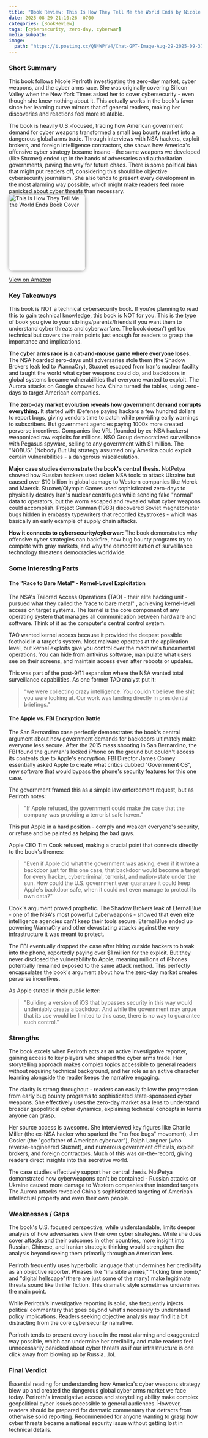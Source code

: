 ```yaml
---
title: "Book Review: This Is How They Tell Me the World Ends by Nicole Perlroth"
date: 2025-08-29 21:10:26 -0700
categories: [BookReview]
tags: [cybersecurity, zero-day, cyberwar]
media_subpath: 
image: 
  path: "https://i.postimg.cc/QN4WPfV4/Chat-GPT-Image-Aug-29-2025-09-37-08-PM.png"
---
```


### Short Summary

This book follows Nicole Perlroth investigating the zero-day market, cyber weapons, and the cyber arms race. She was originally covering Silicon Valley when the New York Times asked her to cover cybersecurity - even though she knew nothing about it. This actually works in the book's favor since her learning curve mirrors that of general readers, making her discoveries and reactions feel more relatable.

The book is heavily U.S.-focused, tracing how American government demand for cyber weapons transformed a small bug bounty market into a dangerous global arms trade. Through interviews with NSA hackers, exploit brokers, and foreign intelligence contractors, she shows how America's offensive cyber strategy became insane - the same weapons we developed (like Stuxnet) ended up in the hands of adversaries and authoritarian governments, paving the way for future chaos. There is some political bias that might put readers off, considering this should be objective cybersecurity journalism. She also tends to present every development in the most alarming way possible, which might make readers feel more panicked about cyber threats than necessary.
<img src="https://m.media-amazon.com/images/I/51cRIu2us8L._SY445_SX342_.jpg"
     alt="This Is How They Tell Me the World Ends Book Cover"
     style="width: 200px; border-radius: 12px; box-shadow: 0 0 10px rgba(0,0,0,0.4);" />
<p style="margin-top: 0.5rem;">
   <a href="https://www.amazon.com/This-They-Tell-World-Ends/dp/1635576059" target="_blank" rel="noopener noreferrer">
    View on Amazon
  </a>
</p>

### **Key Takeaways**

This book is NOT a technical cybersecurity book. If you're planning to read this to gain technical knowledge, this book is NOT for you. This is the type of book you give to your siblings/parents/friends if you want them to understand cyber threats and cyberwarfare. The book doesn't get too technical but covers the main points just enough for readers to grasp the importance and implications.

**The cyber arms race is a cat-and-mouse game where everyone loses.** The NSA hoarded zero-days until adversaries stole them (the Shadow Brokers leak led to WannaCry), Stuxnet escaped from Iran's nuclear facility and taught the world what cyber weapons could do, and backdoors in global systems became vulnerabilities that everyone wanted to exploit. The Aurora attacks on Google showed how China turned the tables, using zero-days to target American companies.

**The zero-day market evolution reveals how government demand corrupts everything.** It started with iDefense paying hackers a few hundred dollars to report bugs, giving vendors time to patch while providing early warnings to subscribers. But government agencies paying 1000x more created perverse incentives. Companies like VRL (founded by ex-NSA hackers) weaponized raw exploits for millions. NSO Group democratized surveillance with Pegasus spyware, selling to any government with $1 million. The "NOBUS" (Nobody But Us) strategy assumed only America could exploit certain vulnerabilities - a dangerous miscalculation.

**Major case studies demonstrate the book's central thesis.** NotPetya showed how Russian hackers used stolen NSA tools to attack Ukraine but caused over $10 billion in global damage to Western companies like Merck and Maersk. Stuxnet/Olympic Games used sophisticated zero-days to physically destroy Iran's nuclear centrifuges while sending fake "normal" data to operators, but the worm escaped and revealed what cyber weapons could accomplish. Project Gunman (1983) discovered Soviet magnetometer bugs hidden in embassy typewriters that recorded keystrokes -  which was basically an early example of supply chain attacks.

**How it connects to cybersecurity/cyberwar:** The book demonstrates why offensive cyber strategies can backfire, how bug bounty programs try to compete with gray markets, and why the democratization of surveillance technology threatens democracies worldwide. 

### **Some Interesting Parts**

#### **The "Race to Bare Metal" - Kernel-Level Exploitation**

The NSA's Tailored Access Operations (TAO) - their elite hacking unit -  pursued what they called the "race to bare metal" ,  achieving kernel-level access on target systems. The kernel is the core component of any operating system that manages all communication between hardware and software. Think of it as the computer's central control system.

TAO wanted kernel access because it provided the deepest possible foothold in a target's system. Most malware operates at the application level, but kernel exploits give you control over the machine's fundamental operations. You can hide from antivirus software, manipulate what users see on their screens, and maintain access even after reboots or updates.

This was part of the post-9/11 expansion where the NSA wanted total surveillance capabilities. As one former TAO analyst put it:

> "we were collecting crazy intelligence. You couldn't believe the shit you were looking at. Our work was landing directly in presidential briefings."


#### **The Apple vs. FBI Encryption Battle**

The San Bernardino case perfectly demonstrates the book's central argument about how government demands for backdoors ultimately make everyone less secure. After the 2015 mass shooting in San Bernardino, the FBI found the gunman's locked iPhone on the ground but couldn't access its contents due to Apple's encryption. FBI Director James Comey essentially asked Apple to create what critics dubbed "Government OS", new software that would bypass the phone's security features for this one case.

The government framed this as a simple law enforcement request, but as Perlroth notes:

> "If Apple refused, the government could make the case that the company was providing a terrorist safe haven."


This put Apple in a hard position - comply and weaken everyone's security, or refuse and be painted as helping the bad guys.

Apple CEO Tim Cook refused, making a crucial point that connects directly to the book's themes:

> "Even if Apple did what the government was asking, even if it wrote a backdoor just for this one case, that backdoor would become a target for every hacker, cybercriminal, terrorist, and nation-state under the sun. How could the U.S. government ever guarantee it could keep Apple's backdoor safe, when it could not even manage to protect its own data?"


Cook's argument proved prophetic. The Shadow Brokers leak of EternalBlue - one of the NSA's most powerful cyberweapons - showed that even elite intelligence agencies can't keep their tools secure. EternalBlue ended up powering WannaCry and other devastating attacks against the very infrastructure it was meant to protect.

The FBI eventually dropped the case after hiring outside hackers to break into the phone, reportedly paying over $1 million for the exploit. But they never disclosed the vulnerability to Apple, meaning millions of iPhones potentially remained exposed to the same attack method.  This perfectly encapsulates the book's argument about how the zero-day market creates perverse incentives.

As Apple stated in their public letter:

> "Building a version of iOS that bypasses security in this way would undeniably create a backdoor. And while the government may argue that its use would be limited to this case, there is no way to guarantee such control."


### **Strengths**

The book excels when Perlroth acts as an active investigative reporter, gaining access to key players who shaped the cyber arms trade. Her storytelling approach makes complex topics accessible to general readers without requiring technical background, and her role as an active character learning alongside the reader keeps the narrative engaging.

The clarity is strong throughout - readers can easily follow the progression from early bug bounty programs to sophisticated state-sponsored cyber weapons. She effectively uses the zero-day market as a lens to understand broader geopolitical cyber dynamics, explaining technical concepts  in terms anyone can grasp.

Her source access is awesome. She interviewed key figures like Charlie Miller (the ex-NSA hacker who sparked the "no free bugs" movement), Jim Gosler (the "godfather of American cyberwar"), Ralph Langner (who reverse-engineered Stuxnet), and numerous government officials, exploit brokers, and foreign contractors. Much of this was on-the-record, giving readers direct insights into this secretive world.

The case studies effectively support her central thesis. NotPetya demonstrated how cyberweapons can't be contained - Russian attacks on Ukraine caused more damage to Western companies than intended targets. The Aurora attacks revealed China's sophisticated targeting of American intellectual property and even their own people. 

### **Weaknesses / Gaps**

The book's U.S. focused perspective, while understandable, limits deeper analysis of how adversaries view their own cyber strategies. While she does cover attacks and their outcomes in other countries, more insight into Russian, Chinese, and Iranian strategic thinking would strengthen the analysis beyond seeing them primarily through an American lens.

Perlroth frequently uses hyperbolic language that undermines her credibility as an objective reporter. Phrases like "invisible armies," "ticking time bomb," and "digital hellscape"(there are just some of the many) make legitimate threats sound like thriller fiction. This dramatic style sometimes undermines the main point.

While Perlroth's investigative reporting is solid, she frequently injects political commentary that goes beyond what's necessary to understand policy implications. Readers seeking objective analysis may find  it a bit distracting from the core cybersecurity narrative.

Perlroth tends to present every issue in the most alarming and exaggerated way possible, which can undermine her credibility and make readers feel unnecessarily panicked about cyber threats as if our infrastructure is one click away from blowing up by Russia…lol. 

### **Final Verdict**

Essential reading for understanding how America's cyber weapons strategy blew up  and created the dangerous global cyber arms market we face today. Perlroth's investigative access and storytelling ability make complex geopolitical cyber issues accessible to general audiences. However, readers should be prepared for dramatic commentary that detracts from otherwise solid reporting. Recommended for anyone wanting to grasp how cyber threats became a national security issue without getting lost in technical details.